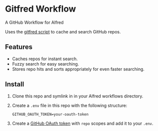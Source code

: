 # Gitfred Workflow

A GitHub Workflow for Alfred

Uses the [gitfred script] to cache and search GitHub repos.

[gitfred script]: https://github.com/jsteiner/gitfred

## Features

* Caches repos for instant search.
* Fuzzy search for easy searching.
* Stores repo hits and sorts appropriately for even faster searching.

## Install

1. Clone this repo and symlink in in your Alfred workflows directory.
1. Create a `.env` file in this repo with the following structure:

   ```
   GITHUB_OAUTH_TOKEN=your-oauth-token
   ```

1. Create a [GitHub OAuth token] with `repo` scopes and add it to your `.env`.

[GitHub OAuth token]: https://github.com/settings/tokens/new
